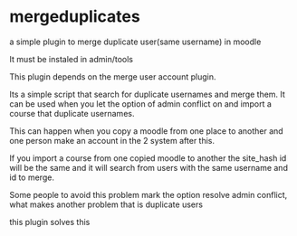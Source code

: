 # mergeduplicates
a simple plugin to merge duplicate user(same username) in moodle

It must be instaled in admin/tools

This plugin depends on the merge user account plugin.

Its a simple script that search for duplicate usernames and merge them. 
It can be used when you let the option of admin conflict on and import a course that duplicate usernames.

This can happen when you copy a moodle from one place to another and one person make an account in the 2 system after this.

If you import a course from one copied moodle to another the site_hash id will be the same and it will search from users
with the same username and id to merge. 

Some people to avoid this problem mark the option resolve admin conflict, what makes another problem that is duplicate users

this plugin solves this
